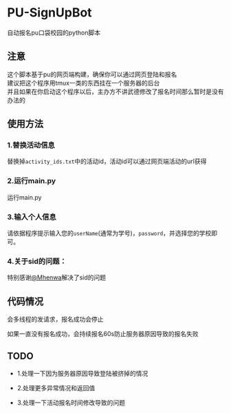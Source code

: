 # PU-SignUpBot
自动报名pu口袋校园的python脚本

## 注意

这个脚本基于pu的网页端构建，确保你可以通过网页登陆和报名  
建议把这个程序用tmux一类的东西挂在一个服务器的后台  
并且如果在你启动这个程序以后，主办方不讲武德修改了报名时间那么暂时是没有办法的

## 使用方法

### 1.替换活动信息

替换掉`activity_ids.txt`中的活动id，活动id可以通过网页端活动的url获得

### 2.运行main.py

运行main.py

### 3.输入个人信息

请依据程序提示输入您的`userName`(通常为学号)，`password`，并选择您的学校即可。



### 4.关于sid的问题：

 特别感谢[@Mhenwa](https://github.com/Mhenwa)解决了sid的问题

## 代码情况

会多线程的发请求，报名成功会停止

如果一直没有报名成功，会持续报名60s防止服务器原因导致的报名失败

## TODO

+ 1.处理一下因为服务器原因导致登陆被挤掉的情况

+ 2.处理更多异常情况和返回值

+ 3.处理一下活动报名时间修改导致的问题
